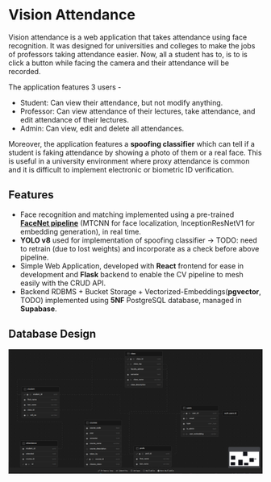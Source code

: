 # Vision Attendance
Vision attendance is a web application that takes attendance using face recognition. It was designed for universities and colleges to make the jobs of professors taking attendance easier. Now, all a student has to, is to is click a button while facing the camera and their attendance will be recorded.

The application features 3 users - 
- Student: Can view their attendance, but not modify anything.
- Professor: Can view attendance of their lectures, take attendance, and edit attendance of their lectures.
- Admin: Can view, edit and delete all attendances.

Moreover, the application features a **spoofing classifier** which can tell if a student is faking attendance by showing a photo of them or a real face. This is useful in a university environment where proxy attendance is common and it is difficult to implement electronic or biometric ID verification.

## Features
- Face recognition and matching implemented using a pre-trained **[FaceNet pipeline](https://github.com/timesler/facenet-pytorch)** (MTCNN for face localization, InceptionResNetV1 for embedding generation), in real time.
- **YOLO v8** used for implementation of spoofing classifier -> TODO: need to retrain (due to lost weights) and incorporate as a check before above pipeline.
- Simple Web Application, developed with **React** frontend for ease in development and **Flask** backend to enable the CV pipeline to mesh easily with the CRUD API.  
- Backend RDBMS + Bucket Storage + Vectorized-Embeddings(**pgvector**, TODO) implemented using **5NF** PostgreSQL database, managed in **Supabase**.

## Database Design
![Database Design](./demo-files/database-design.png)

